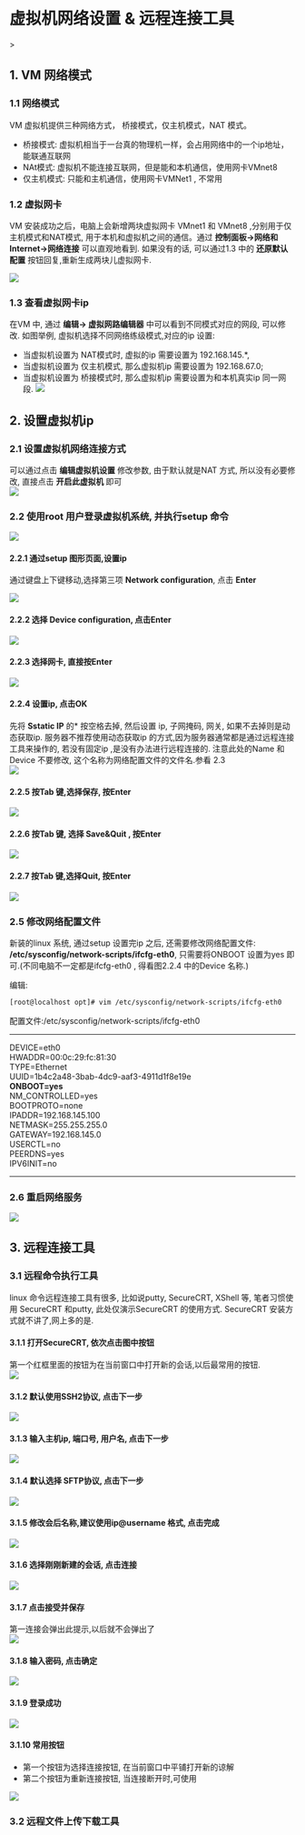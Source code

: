 # 虚拟机网络设置 & 远程连接工具

&gt;

## 1. VM 网络模式

### 1.1 网络模式

VM 虚拟机提供三种网络方式， 桥接模式，仅主机模式，NAT 模式。

* 桥接模式: 虚拟机相当于一台真的物理机一样，会占用网络中的一个ip地址， 能联通互联网
* NAt模式: 虚拟机不能连接互联网，但是能和本机通信，使用网卡VMnet8
* 仅主机模式: 只能和主机通信，使用网卡VMNet1 , 不常用

### 1.2 虚拟网卡

VM 安装成功之后，电脑上会新增两块虚拟网卡 VMnet1 和 VMnet8 ,分别用于仅主机模式和NAT模式, 用于本机和虚拟机之间的通信。通过 **控制面板-&gt;网络和Internet-&gt;网络连接** 可以直观地看到. 如果没有的话, 可以通过1.3 中的 **还原默认配置** 按钮回复,重新生成两块儿虚拟网卡.

![](/assets/vm_network_2017-05-22_182625.png)

### 1.3 查看虚拟网卡ip

在VM 中, 通过 **编辑-&gt; 虚拟网路编辑器** 中可以看到不同模式对应的网段, 可以修改. 如图举例, 虚拟机选择不同网络练级模式,对应的ip 设置:

* 当虚拟机设置为 NAT模式时, 虚拟的ip 需要设置为 192.168.145.\*, 
* 当虚拟机设置为 仅主机模式, 那么虚拟机ip 需要设置为 192.168.67.0;
* 当虚拟机设置为 桥接模式时, 那么虚拟机ip 需要设置为和本机真实ip 同一网段.
  ![](/assets/vm_network_2017-05-22_182516.png)

## 2. 设置虚拟机ip

### 2.1 设置虚拟机网络连接方式

可以通过点击 **编辑虚拟机设置** 修改参数, 由于默认就是NAT 方式, 所以没有必要修改, 直接点击 **开启此虚拟机** 即可  
![](/assets/vm_network_2017-05-22_184149.png)

### 2.2 使用root 用户登录虚拟机系统, 并执行setup 命令

![](/assets/vm_network_2017-05-22_184432.png)

#### 2.2.1 通过setup 图形页面,设置ip

通过键盘上下键移动,选择第三项 **Network configuration**, 点击 **Enter**

![](/assets/vm_network_2017-05-22_184457.png)

#### 2.2.2 选择 Device configuration, 点击Enter

![](/assets/vm_network_2017-05-22_184507.png)

#### 2.2.3 选择网卡, 直接按Enter

![](/assets/vm_network_2017-05-22_184536.png)

#### 2.2.4 设置ip, 点击OK

先将 **Sstatic IP** 的\* 按空格去掉, 然后设置 ip, 子网掩码, 网关, 如果不去掉则是动态获取ip. 服务器不推荐使用动态获取ip 的方式,因为服务器通常都是通过远程连接工具来操作的, 若没有固定ip ,是没有办法进行远程连接的. 注意此处的Name 和 Device 不要修改, 这个名称为网络配置文件的文件名.参看 2.3  
![](/assets/vm_network_2017-05-22_184601.png)

#### 2.2.5 按Tab 键,选择保存, 按Enter

![](/assets/vm_network_2017-05-22_184638.png)

#### 2.2.6 按Tab 键, 选择 Save&Quit , 按Enter

![](/assets/vm_network_2017-05-22_184736.png)

#### 2.2.7 按Tab 键,选择Quit, 按Enter

![](/assets/vm_network_2017-05-22_184801.png)

### 2.5 修改网络配置文件

新装的linux 系统, 通过setup 设置完ip 之后, 还需要修改网络配置文件: **/etc/sysconfig/network-scripts/ifcfg-eth0**, 只需要将ONBOOT 设置为yes 即可.\(不同电脑不一定都是ifcfg-eth0 , 得看图2.2.4 中的Device 名称.\)

编辑:

```bash
[root@localhost opt]# vim /etc/sysconfig/network-scripts/ifcfg-eth0
```

配置文件:/etc/sysconfig/network-scripts/ifcfg-eth0

---

DEVICE=eth0  
HWADDR=00:0c:29:fc:81:30  
TYPE=Ethernet  
UUID=1b4c2a48-3bab-4dc9-aaf3-4911d1f8e19e  
**ONBOOT=yes**  
NM\_CONTROLLED=yes  
BOOTPROTO=none  
IPADDR=192.168.145.100  
NETMASK=255.255.255.0  
GATEWAY=192.168.145.0  
USERCTL=no  
PEERDNS=yes  
IPV6INIT=no

---

### 2.6 重启网络服务

![](/assets/vm_network_2017-05-22_185444.png)

## 3. 远程连接工具

### 3.1 远程命令执行工具

linux 命令远程连接工具有很多, 比如说putty, SecureCRT, XShell 等, 笔者习惯使用 SecureCRT 和putty, 此处仅演示SecureCRT 的使用方式. SecureCRT 安装方式就不讲了,网上多的是.

#### 3.1.1 打开SecureCRT, 依次点击图中按钮

第一个红框里面的按钮为在当前窗口中打开新的会话,以后最常用的按钮.  
![](/assets/vm_scrt_2017-05-22_192928.png)

#### 3.1.2 默认使用SSH2协议, 点击下一步

![](/assets/vm_scrt_2017-05-22_192134.png)

#### 3.1.3 输入主机ip, 端口号, 用户名, 点击下一步

![](/assets/vm_scrt_2017-05-22_192207.png)

#### 3.1.4 默认选择 SFTP协议, 点击下一步

![](/assets/vm_scrt_2017-05-22_192226.png)

#### 3.1.5 修改会后名称,建议使用ip@username 格式, 点击完成

![](/assets/vm_scrt_2017-05-22_192250.png)

#### 3.1.6 选择刚刚新建的会话, 点击连接

![](/assets/vm_scrt_2017-05-22_192306.png)

#### 3.1.7 点击接受并保存

第一连接会弹出此提示,以后就不会弹出了  
![](/assets/vm_scrt_2017-05-22_192319.png)

#### 3.1.8 输入密码, 点击确定

![](/assets/vm_scrt_2017-05-22_192352.png)

#### 3.1.9 登录成功

![](/assets/vm_scrt_2017-05-22_192413.png)

#### 3.1.10 常用按钮

* 第一个按钮为选择连接按钮, 在当前窗口中平铺打开新的谅解
* 第二个按钮为重新连接按钮, 当连接断开时,可使用

![](/assets/vm_scrt_2017-05-22_193844.png)

### 3.2 远程文件上传下载工具



